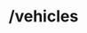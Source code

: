 ---
title: /vehicles
position_number: 1.1
type: post
description: Create Vehicle
parameters:
  - name:
    content:
content_markdown: |-
  Adds a vehicle to inventory
left_code_blocks:
  - code_block: |-
      {
	    "key":"value"
	  }
    title: Request
    language: json
right_code_blocks:
  - code_block: |2-
      201 Created
    title: Response
    language: json
  - code_block: |2-
    title: Error
    language: json
---